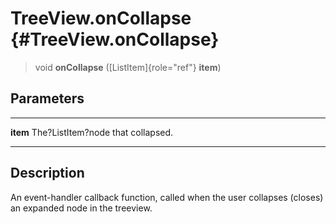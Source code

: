 TreeView.onCollapse {#TreeView.onCollapse}
===================

> void **onCollapse** ([ListItem]{role="ref"} **item**)

Parameters
----------

  ---------- -----------------------------------
  **item**   The?ListItem?node that collapsed.
  ---------- -----------------------------------

Description
-----------

An event-handler callback function, called when the user collapses
(closes) an expanded node in the treeview.
